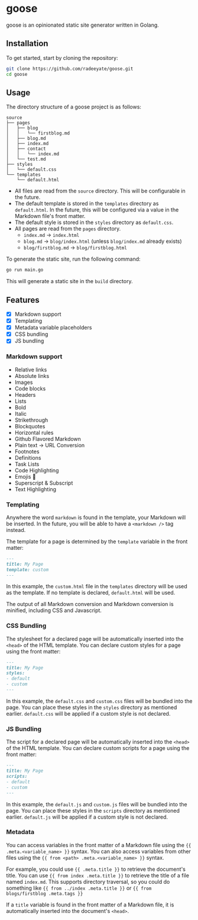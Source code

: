 # goose

goose is an opinionated static site generator written in Golang.

## Installation

To get started, start by cloning the repository:

```sh
git clone https://github.com/radeeyate/goose.git
cd goose
```

## Usage

The directory structure of a goose project is as follows:

```text
source
├── pages
│   ├── blog
│   │   └── firstblog.md
│   ├── blog.md
│   ├── index.md
│   ├── contact
│   │   └── index.md
│   └── test.md
├── styles
│   └── default.css
└── templates
    └── default.html
```

- All files are read from the `source` directory. This will be configurable in the future.
- The default template is stored in the `templates` directory as `default.html`. In the future, this will be configured via a value in the Markdown file's front matter.
- The default style is stored in the `styles` directory as `default.css`.
- All pages are read from the `pages` directory.
  - `index.md` -> `index.html`
  - `blog.md` -> `blog/index.html` (unless `blog/index.md` already exists)
  - `blog/firstblog.md` -> `blog/firstblog.html`

To generate the static site, run the following command:

```sh
go run main.go
```

This will generate a static site in the `build` directory.

## Features

- [x] Markdown support
- [x] Templating
- [x] Metadata variable placeholders
- [x] CSS bundling
- [x] JS bundling

### Markdown support

- Relative links
- Absolute links
- Images
- Code blocks
- Headers
- Lists
- Bold
- Italic
- Strikethrough
- Blockquotes
- Horizontal rules
- Github Flavored Markdown
- Plain text -> URL Conversion
- Footnotes
- Definitions
- Task Lists
- Code Highlighting
- Emojis :rocket:
- Superscript & Subscript
- Text Highlighting

### Templating

Anywhere the word `markdown` is found in the template, your Markdown will be inserted. In the future, you will be able to have a `<markdown />` tag instead.

The template for a page is determined by the `template` variable in the front matter:

```md
---
title: My Page
template: custom
---
```

In this example, the `custom.html` file in the `templates` directory will be used as the template. If no template is declared, `default.html` will be used.

The output of all Markdown conversion and Markdown conversion is minified, including CSS and Javascript.

### CSS Bundling

The stylesheet for a declared page will be automatically inserted into the `<head>` of the HTML template. You can declare custom styles for a page using the front matter:

```md
---
title: My Page
styles:
- default
- custom
---
```

In this example, the `default.css` and `custom.css` files will be bundled into the page. You can place these styles in the `styles` directory as mentioned earlier. `default.css` will be applied if a custom style is not declared.

### JS Bundling

The script for a declared page will be automatically inserted into the `<head>` of the HTML template. You can declare custom scripts for a page using the front matter:

```md
---
title: My Page
scripts:
- default
- custom
---
```

In this example, the `default.js` and `custom.js` files will be bundled into the page. You can place these styles in the `scripts` directory as mentioned earlier. `default.js` will be applied if a custom style is not declared.

### Metadata

You can access variables in the front matter of a Markdown file using the `{{ .meta.<variable_name> }}` syntax. You can also access variables from other files using the `{{ from <path> .meta.<variable_name> }}` syntax. 

For example, you could use `{{ .meta.title }}` to retrieve the document's title. You can use `{{ from index .meta.title }}` to retrieve the title of a file named `index.md`. This supports directory traversal, so you could do something like `{{ from ../index .meta.title }}` or `{{ from blogs/firstblog .meta.tags }}`

If a `title` variable is found in the front matter of a Markdown file, it is automatically inserted into the document's `<head>`.
